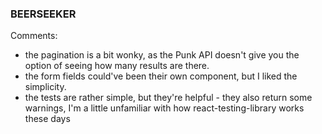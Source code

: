 ### BEERSEEKER

Comments:

- the pagination is a bit wonky, as the Punk API doesn't give you the option of seeing how many results are there.
- the form fields could've been their own component, but I liked the simplicity.
- the tests are rather simple, but they're helpful - they also return some warnings, I'm a little unfamiliar with how react-testing-library works these days 
